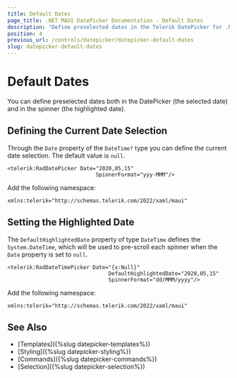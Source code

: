 ```yaml
---
title: Default Dates
page_title: .NET MAUI DatePicker Documentation - Default Dates
description: "Define preselected dates in the Telerik DatePicker for .NET MAUI and in the spinner."
position: 4
previous_url: /controls/datepicker/datepicker-default-dates
slug: datepicker-default-dates
---
```


# Default Dates

You can define preselected dates both in the DatePicker (the selected date) and in the spinner (the highlighted date).

## Defining the Current Date Selection

Through the `Date` property of the `DateTime?` type you can define the current date selection. The default value is `null`.

```XAML
<telerik:RadDatePicker Date="2020,05,15"
                            SpinnerFormat="yyy-MMM"/>
```

Add the following namespace:

```XAML
xmlns:telerik="http://schemas.telerik.com/2022/xaml/maui"
```

## Setting the Highlighted Date

The `DefaultHighlightedDate` property of type `DateTime` defines the `System.DateTime`, which will be used to pre-scroll each spinner when the `Date` property is set to `null`.

```XAML
<telerik:RadDateTimePicker Date="{x:Null}"
                                DefaultHighlightedDate="2020,05,15"
                                SpinnerFormat="dd/MMM/yyyy"/>
```

Add the following namespace:

```XAML
xmlns:telerik="http://schemas.telerik.com/2022/xaml/maui"
```

## See Also

- [Templates]({%slug datepicker-templates%})
- [Styling]({%slug datepicker-styling%})
- [Commands]({%slug datepicker-commands%})
- [Selection]({%slug datepicker-selection%})
